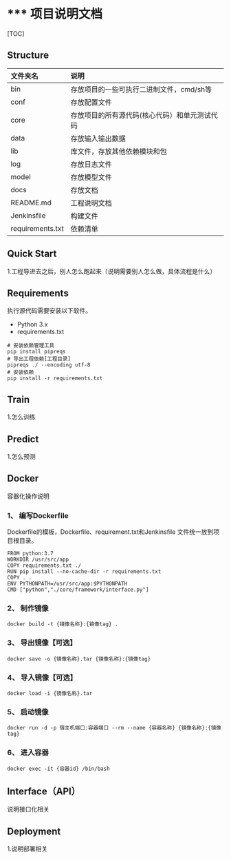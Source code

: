# *** 项目说明文档

[TOC]

## Structure

| 文件夹名         | 说明                                          |
| :--------------- | :-------------------------------------------- |
| bin              | 存放项目的一些可执行二进制文件，cmd/sh等      |
| conf             | 存放配置文件                                  |
| core             | 存放项目的所有源代码(核心代码）和单元测试代码 |
| data             | 存放输入输出数据                              |
| lib              | 库文件，存放其他依赖模块和包                  |
| log              | 存放日志文件                                  |
| model            | 存放模型文件                                  |
| docs             | 存放文档                                      |
| README.md        | 工程说明文档                                  |
| Jenkinsfile      | 构建文件                                      |
| requirements.txt | 依赖清单                                      |

## Quick Start

1.工程导进去之后，别人怎么跑起来（说明需要别人怎么做，具体流程是什么）

## Requirements

执行源代码需要安装以下软件。

* Python 3.x
* requirements.txt

```shell
# 安装依赖管理工具
pip install pipreqs
# 导出工程依赖[工程目录]
pipreqs ./ --encoding utf-8
# 安装依赖
pip install -r requirements.txt
```

## Train

1.怎么训练

## Predict

1.怎么预测

## Docker

容器化操作说明

###  1、 编写Dockerfile

Dockerfile的模板，Dockerfile、requirement.txt和Jenkinsfile 文件统一放到项目根目录。

```shell
FROM python:3.7
WORKDIR /usr/src/app
COPY requirements.txt ./
RUN pip install --no-cache-dir -r requirements.txt
COPY . .
ENV PYTHONPATH=/usr/src/app:$PYTHONPATH
CMD ["python","./core/framework/interface.py"]
```

### 2、 制作镜像

```shell
docker build -t {镜像名称}:{镜像tag} .
```

### 3、 导出镜像【可选】

```shell
docker save -o {镜像名称}.tar {镜像名称}:{镜像tag}
```

### 4、 导入镜像【可选】

```shell
docker load -i {镜像名称}.tar
```

### 5、 启动镜像

```shell
docker run -d -p 宿主机端口:容器端口 --rm --name {容器名称} {镜像名称}:{镜像tag}
```

### 6、 进入容器

```shell
docker exec -it {容器id} /bin/bash
```

## Interface（API）

说明接口化相关

## Deployment

1.说明部署相关
